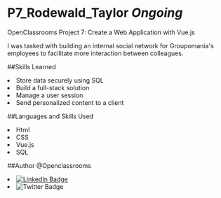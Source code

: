# P7_Rodewald_Taylor *Ongoing*
OpenClassrooms Project 7: Create a Web Application with Vue.js

I was tasked with building an internal social network for Groupomania's employees to facilitate more interaction between colleagues.

##Skills Learned
<li> Store data securely using SQL
<li> Build a full-stack solution
<li> Manage a user session
<li> Send personalized content to a client

##Languages and Skills Used
<li> Html
<li> CSS
<li> Vue.js
<li> SQL

##Author
@Openclassrooms
<li>
  <a href="www.linkedin.com/in/taylor-rodewald">
    <img src="https://img.shields.io/badge/LinkedIn-blue?style=for-the-badge&logo=linkedin&logoColor=white" alt="LinkedIn Badge"/>
  </a>
<li>
  <a herf="https://twitter.com/rodewald_taylor">
    <img src="https://img.shields.io/badge/Twitter-blue?style=for-the-badge&logo=twitter&logoColor=white" alt="Twitter Badge"/>
  </a>
